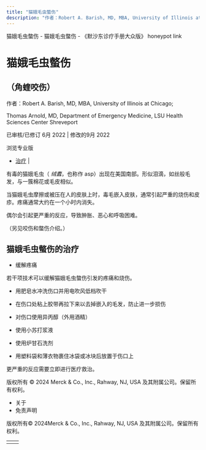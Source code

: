 ```yaml
---
title: "猫娥毛虫螫伤"
description: "作者：Robert A. Barish, MD, MBA, University of Illinois at Chicago;"
---
```


﻿猫娥毛虫螫伤 \- 猫娥毛虫螫伤 \- 《默沙东诊疗手册大众版》 honeypot link

# 猫娥毛虫螫伤

## （角蝰咬伤）

作者：Robert A. Barish, MD, MBA, University of Illinois at Chicago;

Thomas Arnold, MD, Department of Emergency Medicine, LSU Health Sciences
Center Shreveport

已审核/已修订 6月 2022 \| 修改的9月 2022

浏览专业版

- [治疗](#治疗_v17444729_zh) \|

有毒的猫娥毛虫（ _绒蠹_，也称作 asp）出现在美国南部。形似泪滴，如丝般毛发，与一簇棉花或毛皮相似。

当猫娥毛虫摩擦或被压在人的皮肤上时，毒毛嵌入皮肤，通常引起严重的烧伤和皮疹。疼痛通常大约在一个小时内消失。

偶尔会引起更严重的反应，导致肿胀、恶心和呼吸困难。

（另见咬伤和螫伤介绍。）

## 猫娥毛虫螫伤的治疗

- 缓解疼痛


若干项技术可以缓解猫娥毛虫螫伤引发的疼痛和烧伤。

- 用肥皂水冲洗伤口并用电吹风低档吹干

- 在伤口处粘上胶带再拉下来以去掉嵌入的毛发，防止进一步损伤

- 对伤口使用异丙醇（外用酒精）

- 使用小苏打浆液

- 使用炉甘石洗剂

- 用塑料袋和薄衣物裹住冰袋或冰块后放置于伤口上


更严重的反应需要立即进行医疗救治。



版权所有 © 2024
Merck & Co., Inc., Rahway, NJ, USA 及其附属公司。保留所有权利。

- 关于
- 免责声明

版权所有© 2024Merck & Co., Inc., Rahway, NJ, USA 及其附属公司。保留所有权利。

|     |     |
| --- | --- |
|  |  |